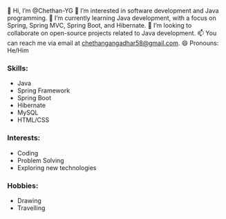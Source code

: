 👋 Hi, I’m @Chethan-YG
👀 I’m interested in software development and Java programming.
🌱 I’m currently learning Java development, with a focus on Spring, Spring MVC, Spring Boot, and Hibernate.
💞️ I’m looking to collaborate on open-source projects related to Java development.
📫 You can reach me via email at chethangangadhar58@gmail.com.
😄 Pronouns: He/Him

### Skills:
- Java
- Spring Framework
- Spring Boot
- Hibernate
- MySQL
- HTML/CSS

### Interests:
- Coding
- Problem Solving
- Exploring new technologies

### Hobbies:
- Drawing
- Travelling
